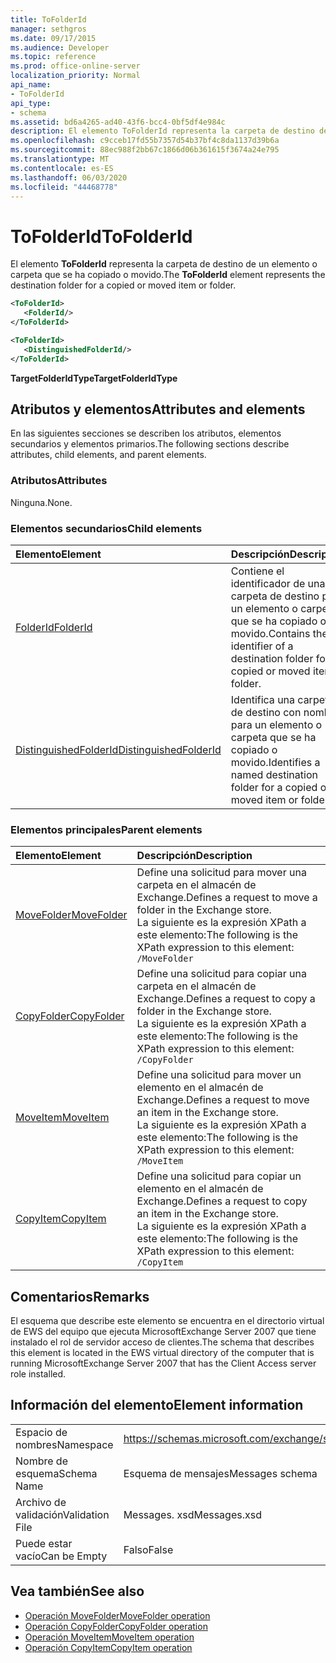 ```yaml
---
title: ToFolderId
manager: sethgros
ms.date: 09/17/2015
ms.audience: Developer
ms.topic: reference
ms.prod: office-online-server
localization_priority: Normal
api_name:
- ToFolderId
api_type:
- schema
ms.assetid: bd6a4265-ad40-43f6-bcc4-0bf5df4e984c
description: El elemento ToFolderId representa la carpeta de destino de un elemento o carpeta que se ha copiado o movido.
ms.openlocfilehash: c9cceb17fd55b7357d54b37bf4c8da1137d39b6a
ms.sourcegitcommit: 88ec988f2bb67c1866d06b361615f3674a24e795
ms.translationtype: MT
ms.contentlocale: es-ES
ms.lasthandoff: 06/03/2020
ms.locfileid: "44468778"
---
```

# <a name="tofolderid"></a><span data-ttu-id="9094e-103">ToFolderId</span><span class="sxs-lookup"><span data-stu-id="9094e-103">ToFolderId</span></span>

<span data-ttu-id="9094e-104">El elemento **ToFolderId** representa la carpeta de destino de un elemento o carpeta que se ha copiado o movido.</span><span class="sxs-lookup"><span data-stu-id="9094e-104">The **ToFolderId** element represents the destination folder for a copied or moved item or folder.</span></span> 
  
```xml
<ToFolderId>
   <FolderId/>
</ToFolderId>
```

```xml
<ToFolderId>
   <DistinguishedFolderId/>
</ToFolderId>
```

<span data-ttu-id="9094e-105">**TargetFolderIdType**</span><span class="sxs-lookup"><span data-stu-id="9094e-105">**TargetFolderIdType**</span></span>

## <a name="attributes-and-elements"></a><span data-ttu-id="9094e-106">Atributos y elementos</span><span class="sxs-lookup"><span data-stu-id="9094e-106">Attributes and elements</span></span>

<span data-ttu-id="9094e-107">En las siguientes secciones se describen los atributos, elementos secundarios y elementos primarios.</span><span class="sxs-lookup"><span data-stu-id="9094e-107">The following sections describe attributes, child elements, and parent elements.</span></span>
  
### <a name="attributes"></a><span data-ttu-id="9094e-108">Atributos</span><span class="sxs-lookup"><span data-stu-id="9094e-108">Attributes</span></span>

<span data-ttu-id="9094e-109">Ninguna.</span><span class="sxs-lookup"><span data-stu-id="9094e-109">None.</span></span>
  
### <a name="child-elements"></a><span data-ttu-id="9094e-110">Elementos secundarios</span><span class="sxs-lookup"><span data-stu-id="9094e-110">Child elements</span></span>

|<span data-ttu-id="9094e-111">**Elemento**</span><span class="sxs-lookup"><span data-stu-id="9094e-111">**Element**</span></span>|<span data-ttu-id="9094e-112">**Descripción**</span><span class="sxs-lookup"><span data-stu-id="9094e-112">**Description**</span></span>|
|:-----|:-----|
|[<span data-ttu-id="9094e-113">FolderId</span><span class="sxs-lookup"><span data-stu-id="9094e-113">FolderId</span></span>](folderid.md) <br/> |<span data-ttu-id="9094e-114">Contiene el identificador de una carpeta de destino para un elemento o carpeta que se ha copiado o movido.</span><span class="sxs-lookup"><span data-stu-id="9094e-114">Contains the identifier of a destination folder for a copied or moved item or folder.</span></span>  <br/> |
|[<span data-ttu-id="9094e-115">DistinguishedFolderId</span><span class="sxs-lookup"><span data-stu-id="9094e-115">DistinguishedFolderId</span></span>](distinguishedfolderid.md) <br/> |<span data-ttu-id="9094e-116">Identifica una carpeta de destino con nombre para un elemento o carpeta que se ha copiado o movido.</span><span class="sxs-lookup"><span data-stu-id="9094e-116">Identifies a named destination folder for a copied or moved item or folder.</span></span>  <br/> |
   
### <a name="parent-elements"></a><span data-ttu-id="9094e-117">Elementos principales</span><span class="sxs-lookup"><span data-stu-id="9094e-117">Parent elements</span></span>

|<span data-ttu-id="9094e-118">**Elemento**</span><span class="sxs-lookup"><span data-stu-id="9094e-118">**Element**</span></span>|<span data-ttu-id="9094e-119">**Descripción**</span><span class="sxs-lookup"><span data-stu-id="9094e-119">**Description**</span></span>|
|:-----|:-----|
|[<span data-ttu-id="9094e-120">MoveFolder</span><span class="sxs-lookup"><span data-stu-id="9094e-120">MoveFolder</span></span>](movefolder.md) <br/> |<span data-ttu-id="9094e-121">Define una solicitud para mover una carpeta en el almacén de Exchange.</span><span class="sxs-lookup"><span data-stu-id="9094e-121">Defines a request to move a folder in the Exchange store.</span></span>  <br/> <span data-ttu-id="9094e-122">La siguiente es la expresión XPath a este elemento:</span><span class="sxs-lookup"><span data-stu-id="9094e-122">The following is the XPath expression to this element:</span></span>  <br/>  `/MoveFolder` <br/> |
|[<span data-ttu-id="9094e-123">CopyFolder</span><span class="sxs-lookup"><span data-stu-id="9094e-123">CopyFolder</span></span>](copyfolder.md) <br/> |<span data-ttu-id="9094e-124">Define una solicitud para copiar una carpeta en el almacén de Exchange.</span><span class="sxs-lookup"><span data-stu-id="9094e-124">Defines a request to copy a folder in the Exchange store.</span></span>  <br/> <span data-ttu-id="9094e-125">La siguiente es la expresión XPath a este elemento:</span><span class="sxs-lookup"><span data-stu-id="9094e-125">The following is the XPath expression to this element:</span></span>  <br/>  `/CopyFolder` <br/> |
|[<span data-ttu-id="9094e-126">MoveItem</span><span class="sxs-lookup"><span data-stu-id="9094e-126">MoveItem</span></span>](moveitem.md) <br/> |<span data-ttu-id="9094e-127">Define una solicitud para mover un elemento en el almacén de Exchange.</span><span class="sxs-lookup"><span data-stu-id="9094e-127">Defines a request to move an item in the Exchange store.</span></span>  <br/> <span data-ttu-id="9094e-128">La siguiente es la expresión XPath a este elemento:</span><span class="sxs-lookup"><span data-stu-id="9094e-128">The following is the XPath expression to this element:</span></span>  <br/>  `/MoveItem` <br/> |
|[<span data-ttu-id="9094e-129">CopyItem</span><span class="sxs-lookup"><span data-stu-id="9094e-129">CopyItem</span></span>](copyitem.md) <br/> |<span data-ttu-id="9094e-130">Define una solicitud para copiar un elemento en el almacén de Exchange.</span><span class="sxs-lookup"><span data-stu-id="9094e-130">Defines a request to copy an item in the Exchange store.</span></span>  <br/> <span data-ttu-id="9094e-131">La siguiente es la expresión XPath a este elemento:</span><span class="sxs-lookup"><span data-stu-id="9094e-131">The following is the XPath expression to this element:</span></span>  <br/>  `/CopyItem` <br/> |
   
## <a name="remarks"></a><span data-ttu-id="9094e-132">Comentarios</span><span class="sxs-lookup"><span data-stu-id="9094e-132">Remarks</span></span>

<span data-ttu-id="9094e-133">El esquema que describe este elemento se encuentra en el directorio virtual de EWS del equipo que ejecuta MicrosoftExchange Server 2007 que tiene instalado el rol de servidor acceso de clientes.</span><span class="sxs-lookup"><span data-stu-id="9094e-133">The schema that describes this element is located in the EWS virtual directory of the computer that is running MicrosoftExchange Server 2007 that has the Client Access server role installed.</span></span>
  
## <a name="element-information"></a><span data-ttu-id="9094e-134">Información del elemento</span><span class="sxs-lookup"><span data-stu-id="9094e-134">Element information</span></span>

|||
|:-----|:-----|
|<span data-ttu-id="9094e-135">Espacio de nombres</span><span class="sxs-lookup"><span data-stu-id="9094e-135">Namespace</span></span>  <br/> |https://schemas.microsoft.com/exchange/services/2006/messages  <br/> |
|<span data-ttu-id="9094e-136">Nombre de esquema</span><span class="sxs-lookup"><span data-stu-id="9094e-136">Schema Name</span></span>  <br/> |<span data-ttu-id="9094e-137">Esquema de mensajes</span><span class="sxs-lookup"><span data-stu-id="9094e-137">Messages schema</span></span>  <br/> |
|<span data-ttu-id="9094e-138">Archivo de validación</span><span class="sxs-lookup"><span data-stu-id="9094e-138">Validation File</span></span>  <br/> |<span data-ttu-id="9094e-139">Messages. xsd</span><span class="sxs-lookup"><span data-stu-id="9094e-139">Messages.xsd</span></span>  <br/> |
|<span data-ttu-id="9094e-140">Puede estar vacío</span><span class="sxs-lookup"><span data-stu-id="9094e-140">Can be Empty</span></span>  <br/> |<span data-ttu-id="9094e-141">Falso</span><span class="sxs-lookup"><span data-stu-id="9094e-141">False</span></span>  <br/> |
   
## <a name="see-also"></a><span data-ttu-id="9094e-142">Vea también</span><span class="sxs-lookup"><span data-stu-id="9094e-142">See also</span></span>

- [<span data-ttu-id="9094e-143">Operación MoveFolder</span><span class="sxs-lookup"><span data-stu-id="9094e-143">MoveFolder operation</span></span>](movefolder-operation.md)  
- [<span data-ttu-id="9094e-144">Operación CopyFolder</span><span class="sxs-lookup"><span data-stu-id="9094e-144">CopyFolder operation</span></span>](copyfolder-operation.md) 
- [<span data-ttu-id="9094e-145">Operación MoveItem</span><span class="sxs-lookup"><span data-stu-id="9094e-145">MoveItem operation</span></span>](moveitem-operation.md) 
- [<span data-ttu-id="9094e-146">Operación CopyItem</span><span class="sxs-lookup"><span data-stu-id="9094e-146">CopyItem operation</span></span>](copyitem-operation.md)

